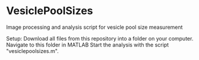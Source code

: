 # VesiclePoolSizes
Image processing and analysis script for vesicle pool size measurement

Setup:
Download all files from this repository into a folder on your computer.
Navigate to this folder in MATLAB
Start the analysis with the script "vesiclepoolsizes.m".
